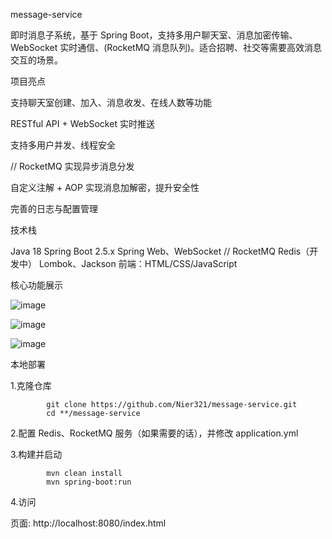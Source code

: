 message-service

即时消息子系统，基于 Spring Boot，支持多用户聊天室、消息加密传输、WebSocket 实时通信、(RocketMQ 消息队列)。适合招聘、社交等需要高效消息交互的场景。

项目亮点

支持聊天室创建、加入、消息收发、在线人数等功能

RESTful API + WebSocket 实时推送

支持多用户并发、线程安全

// RocketMQ 实现异步消息分发

自定义注解 + AOP 实现消息加解密，提升安全性

完善的日志与配置管理

技术栈

Java 18
Spring Boot 2.5.x
Spring Web、WebSocket
// RocketMQ
Redis（开发中）
Lombok、Jackson
前端：HTML/CSS/JavaScript

核心功能展示

![image](https://github.com/user-attachments/assets/cb69e9a8-8f10-4e38-bb9f-1e1b3775ec62)

![image](https://github.com/user-attachments/assets/640c5e7b-2b5c-4492-b2ee-a203f483f970)

![image](https://github.com/user-attachments/assets/ed409607-b374-45ad-8c74-647de8f9cd2f)


本地部署

1.克隆仓库

			git clone https://github.com/Nier321/message-service.git
			cd **/message-service
2.配置 Redis、RocketMQ 服务（如果需要的话），并修改 application.yml

3.构建并启动

			mvn clean install
			mvn spring-boot:run
4.访问

页面: http://localhost:8080/index.html
																																																				
